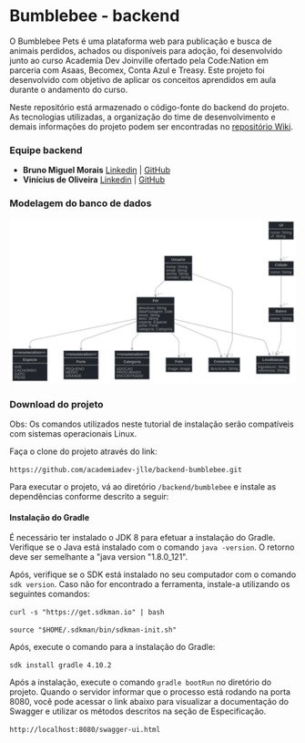 # Bumblebee - backend
O Bumblebee Pets é uma plataforma web para publicação e busca de animais perdidos, achados ou
disponíveis para adoção, foi desenvolvido junto ao curso Academia Dev Joinville ofertado pela Code:Nation em parceria com Asaas, 
Becomex, Conta Azul e Treasy. Este projeto foi desenvolvido com objetivo de aplicar os conceitos aprendidos em aula durante o andamento do curso. 

Neste repositório está armazenado o código-fonte do backend do projeto. 
As tecnologias utilizadas, a organização do time de desenvolvimento e 
demais informações do projeto podem ser encontradas no 
[repositório Wiki](https://github.com/academiadev-jlle/wiki-bumblebee/blob/master/home.md).

### Equipe backend
  * **Bruno Miguel Morais** [Linkedin](https://www.linkedin.com/in/bruno-m-morais/) | [GitHub](https://github.com/bmorais21)
  * **Vinícius de Oliveira** [Linkedin](https://www.linkedin.com/in/vinicius-o-bsi/) | [GitHub](https://github.com/viniciusbsi)

### Modelagem do banco de dados
![modeloBanco](media/modelo-banco.png)

### Download do projeto
Obs: Os comandos utilizados neste tutorial de instalação serão compatíveis com sistemas 
operacionais Linux. 

Faça o clone do projeto através do link:

`https://github.com/academiadev-jlle/backend-bumblebee.git`

Para executar o projeto, vá ao diretório `/backend/bumblebee` e instale as 
dependências conforme descrito a seguir:

#### Instalação do Gradle
É necessário ter instalado o JDK 8 para efetuar a instalação do Gradle. 
Verifique se o Java está instalado com o comando `java -version`. 
O retorno deve ser semelhante a "java version "1.8.0_121".

Após, verifique se o SDK está instalado no seu computador com o comando
`sdk version`. Caso não for encontrado a ferramenta, instale-a utilizando 
os seguintes comandos:

`curl -s "https://get.sdkman.io" | bash`

`source "$HOME/.sdkman/bin/sdkman-init.sh"`

Após, execute o comando para a instalação do Gradle:

`sdk install gradle 4.10.2`

Após a instalação, execute o comando `gradle bootRun` no diretório do projeto. Quando o servidor 
informar que o processo está rodando na porta 8080, você pode acessar o link 
abaixo para visualizar a documentação do Swagger e utilizar os métodos 
descritos na seção de Especificação.

`http://localhost:8080/swagger-ui.html`
